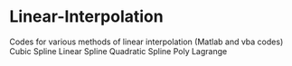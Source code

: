 # Linear-Interpolation
Codes for various methods of linear interpolation (Matlab and vba codes)
Cubic Spline
Linear Spline
Quadratic Spline
Poly Lagrange

